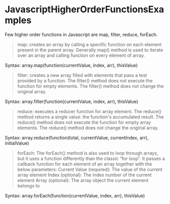# JavascriptHigherOrderFunctionsExamples

Few higher order functions in Javascript are map, filter, reduce, forEach.

> map: creates an array by calling a specific function on each element present in the parent array. Generally map() method is used to iterate over an array and calling            function on every element of array.

  Syntax:
    array.map(function(currentValue, index, arr), thisValue)
 
>filter: creates a new array filled with elements that pass a test provided by a function. The filter() method does not execute the function for empty elements. The                  filter() method does not change the original array.
 
  Syntax:
    array.filter(function(currentValue, index, arr), thisValue)
    
>reduce: executes a reducer function for array element. The reduce() method returns a single value: the function's accumulated result. The reduce() method                            does not execute the function for empty array elements. The reduce() method does not change the original array.
 
  Syntax:
    array.reduce(function(total, currentValue, currentIndex, arr), initialValue)

>forEach: The forEach() method is also used to loop through arrays, but it uses a function differently than the classic “for loop”. It passes a callback function for each            element of an array together with the below parameters:
            Current Value (required): The value of the current array element
            Index (optional): The index number of the current element
            Array (optional): The array object the current element belongs to
  
  Syntax:
    array.forEach(function(currentValue, index, arr), thisValue)

